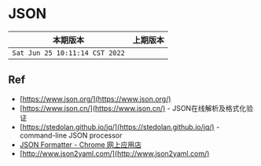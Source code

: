 # JSON

|本期版本|上期版本
|:---:|:---:
`Sat Jun 25 10:11:14 CST 2022` | 


## Ref

* [https://www.json.org/](https://www.json.org/)
* [https://www.json.cn/](https://www.json.cn/) - JSON在线解析及格式化验证
* [https://stedolan.github.io/jq/](https://stedolan.github.io/jq/) - command-line JSON processor
* [JSON Formatter - Chrome 网上应用店](https://chrome.google.com/webstore/detail/json-formatter/bcjindcccaagfpapjjmafapmmgkkhgoa?hl=zh-CN)
* [http://www.json2yaml.com/](http://www.json2yaml.com/)
